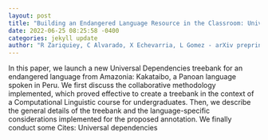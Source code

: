 ```yaml
--- 
layout: post 
title: "Building an Endangered Language Resource in the Classroom: Universal Dependencies for Kakataibo" 
date: 2022-06-25 08:25:58 -0400 
categories: jekyll update 
author: "R Zariquiey, C Alvarado, X Echevarria, L Gomez - arXiv preprint arXiv , 2022" 
--- 
```

In this paper, we launch a new Universal Dependencies treebank for an endangered language from Amazonia: Kakataibo, a Panoan language spoken in Peru. We first discuss the collaborative methodology implemented, which proved effective to create a treebank in the context of a Computational Linguistic course for undergraduates. Then, we describe the general details of the treebank and the language-specific considerations implemented for the proposed annotation. We finally conduct some Cites: Universal dependencies